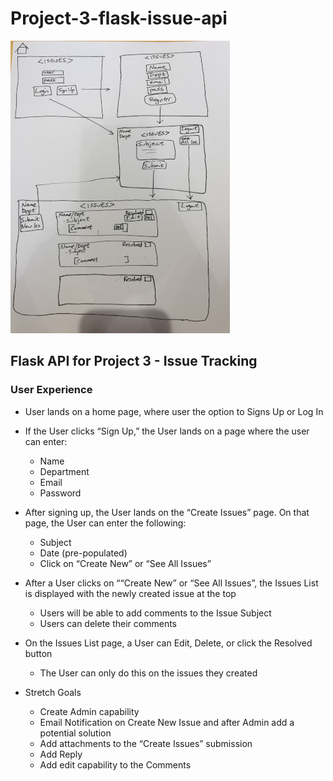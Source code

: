 # Project-3-flask-issue-api

![wireframe](/images/P3_Wireframe.png)

## Flask API for Project 3 - Issue Tracking 

### User Experience

  * User lands on a home page, where user the option to Signs Up or Log In
  *	If the User clicks “Sign Up,” the User lands on a page where the user can enter:
     - Name
     - Department
     - Email
     - Password
  * After signing up, the User lands on the “Create Issues” page.  On that page, the User can enter the following:
     - Subject
     - Date (pre-populated)
     - Click on “Create New” or “See All Issues”
  *	After a User clicks on ““Create New” or “See All Issues”, the Issues List is displayed with the newly created issue at the top
     - Users will be able to add comments to the Issue Subject
     - Users can delete their comments
  *	On the Issues List page, a User can Edit, Delete, or click the Resolved button
     -	The User can only do this on the issues they created
     
  * Stretch Goals
     -	Create Admin capability
     - Email Notification on Create New Issue and after Admin add a potential solution
     -	Add attachments to the “Create Issues” submission
     -	Add Reply
     -	Add edit capability to the Comments
